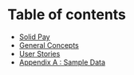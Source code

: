 # Table of contents

* [Solid Pay](README.md)
* [General Concepts](general-concepts.md)
* [User Stories](user-stories.md)
* [Appendix A : Sample Data](appendix-a-sample-data.md)

